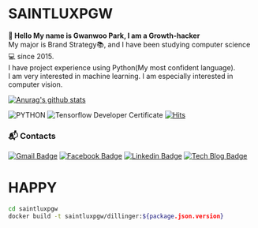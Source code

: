 # SAINTLUXPGW

**👋 Hello My name is Gwanwoo Park, I am a Growth-hacker**   
My major is Brand Strategy📚, and I have been studying computer science💻 since 2015.   
I have project experience using Python(My most confident language).   
I am very interested in machine learning. I am especially interested in computer vision.   


[![Anurag's github stats](https://github-readme-stats.vercel.app/api?username=saintluxpgw)](https://github.com/saintluxpgw/github-readme-stats)

![PYTHON](https://img.shields.io/badge/PYTHON-%E2%98%85%E2%98%85%E2%98%85%E2%98%85%E2%98%86-0696D7?style=plastic&logo=Python&logoColor=white) ![Tensorflow Developer Certificate](https://img.shields.io/badge/Tensorflow%20Developer%20Certificate-FF6F00?logo=tensorflow&logoColor=white)
[![Hits](https://hits.seeyoufarm.com/api/count/incr/badge.svg?url=https%3A%2F%2Fgithub.com%2Fsaintluxpgw&count_bg=%23FFBC00&title_bg=%23555555&icon=&icon_color=%23E7E7E7&title=hits&edge_flat=false)](https://hits.seeyoufarm.com)


### :mailbox_with_mail: Contacts
[![Gmail Badge](https://img.shields.io/badge/Gmail-d14836?style=flat-square&logo=Gmail&logoColor=white&link=mailto:saintluxpgw@gmail.com)](mailto:saintluxpgw@gmail.com) [![Facebook Badge](https://img.shields.io/badge/facebook-1877f2?style=flat-square&logo=facebook&logoColor=white&link=https://www.facebook.com/gwanwooparkk)](https://www.facebook.com/gwanwooparkk) [![Linkedin Badge](https://img.shields.io/badge/-LinkedIn-blue?style=flat-square&logo=Linkedin&logoColor=white&link=https://www.linkedin.com/in/saintluxpgw)](https://www.linkedin.com/in/saintluxpgw) [![Tech Blog Badge](http://img.shields.io/badge/-Tech%20blog-black?style=flat-square&logo=github&link=https://search.naver.com/search.naver?where=nexearch&sm=tab_etc&mra=bjky&pkid=1&os=16983242&query=%EB%B0%95%EA%B4%80%EC%9A%B0)](https://search.naver.com/search.naver?where=nexearch&sm=tab_etc&mra=bjky&pkid=1&os=16983242&query=%EB%B0%95%EA%B4%80%EC%9A%B0)



# HAPPY
```sh
cd saintluxpgw
docker build -t saintluxpgw/dillinger:${package.json.version}
```

